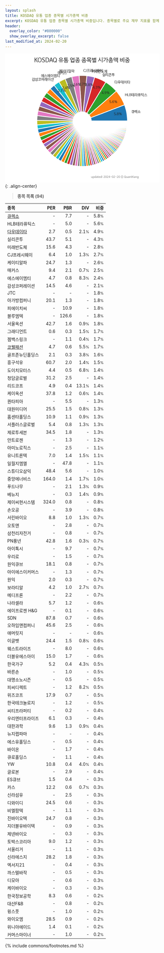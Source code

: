 ```yaml
---
layout: splash
title: KOSDAQ 유통 업종 종목별 시가총액 비중
excerpt: KOSDAQ 유통 업종 종목별 시가총액 비중입니다. 종목별로 주요 재무 지표를 함께 표시합니다.
header:
  overlay_color: "#800000"
  show_overlay_excerpt: false
last_modified_at: 2024-02-20
---
```



![KOSDAQ 유통 업종 종목별 시가총액 비중](/stats/sector/images/kosdaq_업종_유통_종목.png){: .align-center}


> **종목 목록 (94)**<a id="list"></a>

| **종목** | **PER** | **PBR** | **DIV** | **비중** |
| :------- | ------: | ------: | ------: | -------: |
| [큐렉소](/060280/) | - | 7.7 | - | 5.8<small>%</small> |
| HLB테라퓨틱스 | - | 5.0 | - | 5.6<small>%</small> |
| [다우데이타](/032190/) | 2.7 | 0.5 | 2.1<small>%</small> | 4.9<small>%</small> |
| 실리콘투 | 43.7 | 5.1 | - | 4.3<small>%</small> |
| 미래반도체 | 15.6 | 4.3 | - | 2.8<small>%</small> |
| CJ프레시웨이 | 6.4 | 1.0 | 1.3<small>%</small> | 2.7<small>%</small> |
| 케이티알파 | 24.7 | 1.3 | - | 2.6<small>%</small> |
| 매커스 | 9.4 | 2.1 | 0.7<small>%</small> | 2.5<small>%</small> |
| 에스에이엠티 | 4.7 | 0.8 | 8.3<small>%</small> | 2.4<small>%</small> |
| 감성코퍼레이션 | 14.5 | 4.6 | - | 2.1<small>%</small> |
| JTC | - | - | - | 1.8<small>%</small> |
| 아가방컴퍼니 | 20.1 | 1.3 | - | 1.8<small>%</small> |
| 피에이치씨 | - | 10.9 | - | 1.8<small>%</small> |
| 블루엠텍 | - | 126.6 | - | 1.8<small>%</small> |
| 서울옥션 | 42.7 | 1.6 | 0.9<small>%</small> | 1.8<small>%</small> |
| 그래디언트 | 0.6 | 0.3 | 1.5<small>%</small> | 1.7<small>%</small> |
| 젬백스링크 | - | 1.1 | 0.4<small>%</small> | 1.7<small>%</small> |
| [코웰패션](/033290/) | 4.7 | 0.6 | 5.5<small>%</small> | 1.7<small>%</small> |
| 골프존뉴딘홀딩스 | 2.1 | 0.3 | 3.8<small>%</small> | 1.6<small>%</small> |
| 흥구석유 | 60.7 | 2.0 | 1.4<small>%</small> | 1.5<small>%</small> |
| 도이치모터스 | 4.4 | 0.5 | 6.8<small>%</small> | 1.4<small>%</small> |
| 청담글로벌 | 31.2 | 2.5 | - | 1.4<small>%</small> |
| 리드코프 | 4.9 | 0.4 | 13.1<small>%</small> | 1.4<small>%</small> |
| 케이옥션 | 37.8 | 1.2 | 0.6<small>%</small> | 1.4<small>%</small> |
| 퀀타피아 | - | 5.5 | - | 1.3<small>%</small> |
| 대원미디어 | 25.5 | 1.5 | 0.8<small>%</small> | 1.3<small>%</small> |
| 홈센타홀딩스 | 10.9 | 1.1 | 0.9<small>%</small> | 1.3<small>%</small> |
| 서플러스글로벌 | 5.4 | 0.8 | 1.3<small>%</small> | 1.3<small>%</small> |
| 제로투세븐 | 34.5 | 1.8 | - | 1.3<small>%</small> |
| 안트로젠 | - | 1.3 | - | 1.2<small>%</small> |
| 아미노로직스 | - | 2.5 | - | 1.1<small>%</small> |
| 유니트론텍 | 7.0 | 1.4 | 1.5<small>%</small> | 1.1<small>%</small> |
| 일월지엠엘 | - | 47.8 | - | 1.1<small>%</small> |
| 스튜디오삼익 | 48.4 | 5.6 | - | 1.0<small>%</small> |
| 중앙에너비스 | 164.0 | 1.4 | 1.7<small>%</small> | 1.0<small>%</small> |
| 푸드나무 | - | 2.1 | 1.3<small>%</small> | 0.9<small>%</small> |
| 베뉴지 | - | 0.3 | 1.4<small>%</small> | 0.9<small>%</small> |
| 제이씨현시스템 | 324.0 | 0.8 | - | 0.8<small>%</small> |
| 손오공 | - | 3.9 | - | 0.8<small>%</small> |
| 서린바이오 | 8.8 | 1.0 | 1.3<small>%</small> | 0.7<small>%</small> |
| 오토앤 | - | 2.8 | - | 0.7<small>%</small> |
| 삼천리자전거 | - | 0.8 | - | 0.7<small>%</small> |
| PN풍년 | 42.8 | 1.6 | 0.3<small>%</small> | 0.7<small>%</small> |
| 아이톡시 | - | 9.7 | - | 0.7<small>%</small> |
| 우리로 | - | 1.5 | - | 0.7<small>%</small> |
| 원익큐브 | 18.1 | 0.8 | - | 0.7<small>%</small> |
| 아이에스이커머스 | - | 1.3 | - | 0.7<small>%</small> |
| 원익 | 2.0 | 0.3 | - | 0.7<small>%</small> |
| 보라티알 | 4.2 | 1.0 | 2.7<small>%</small> | 0.7<small>%</small> |
| 메디프론 | - | 2.2 | - | 0.7<small>%</small> |
| 나라셀라 | 5.7 | 1.2 | - | 0.6<small>%</small> |
| 에이프로젠 H&G | - | 0.1 | - | 0.6<small>%</small> |
| SDN | 87.8 | 0.7 | - | 0.6<small>%</small> |
| 오하임앤컴퍼니 | 45.6 | 2.5 | - | 0.6<small>%</small> |
| 애머릿지 | - | - | - | 0.6<small>%</small> |
| 이글벳 | 24.4 | 1.5 | 0.8<small>%</small> | 0.6<small>%</small> |
| 웨스트라이즈 | - | 8.0 | - | 0.6<small>%</small> |
| 더블유에스아이 | 15.0 | 1.7 | - | 0.6<small>%</small> |
| 한국가구 | 5.2 | 0.4 | 4.3<small>%</small> | 0.5<small>%</small> |
| 바른손 | - | 1.0 | - | 0.5<small>%</small> |
| 대명소노시즌 | - | 0.5 | - | 0.5<small>%</small> |
| 피씨디렉트 | - | 1.2 | 8.2<small>%</small> | 0.5<small>%</small> |
| 위즈코프 | 17.9 | 0.7 | - | 0.5<small>%</small> |
| 한국테크놀로지 | - | 1.2 | - | 0.5<small>%</small> |
| 씨티프라퍼티 | - | 0.2 | - | 0.4<small>%</small> |
| 우리엔터프라이즈 | 6.1 | 0.3 | - | 0.4<small>%</small> |
| 대한과학 | 9.6 | 1.3 | 0.9<small>%</small> | 0.4<small>%</small> |
| 뉴지랩파마 | - | - | - | 0.4<small>%</small> |
| 에스유홀딩스 | - | 0.5 | - | 0.4<small>%</small> |
| 바이온 | - | 1.7 | - | 0.4<small>%</small> |
| 큐로홀딩스 | - | 1.1 | - | 0.4<small>%</small> |
| YW | 10.8 | 0.4 | 4.0<small>%</small> | 0.4<small>%</small> |
| 글로본 | - | 2.9 | - | 0.4<small>%</small> |
| ES큐브 | 1.5 | 0.4 | - | 0.3<small>%</small> |
| 카스 | 12.2 | 0.6 | 0.7<small>%</small> | 0.3<small>%</small> |
| 신라섬유 | - | 2.5 | - | 0.3<small>%</small> |
| 디와이디 | 24.5 | 0.6 | - | 0.3<small>%</small> |
| 비엘팜텍 | - | 1.1 | - | 0.3<small>%</small> |
| 진바이오텍 | 24.7 | 0.8 | - | 0.3<small>%</small> |
| 지더블유바이텍 | - | 0.9 | - | 0.3<small>%</small> |
| 제넨바이오 | - | 0.3 | - | 0.3<small>%</small> |
| 토박스코리아 | 9.0 | 1.2 | - | 0.3<small>%</small> |
| 서울리거 | - | 1.1 | - | 0.3<small>%</small> |
| 신라에스지 | 28.2 | 1.8 | - | 0.3<small>%</small> |
| 엑서지21 | - | 0.4 | - | 0.3<small>%</small> |
| 까스텔바작 | - | 0.5 | - | 0.3<small>%</small> |
| 디모아 | - | 0.6 | - | 0.3<small>%</small> |
| 케이바이오 | - | 0.3 | - | 0.3<small>%</small> |
| 한국정보공학 | 8.3 | 0.6 | - | 0.2<small>%</small> |
| 대산F&B | - | 0.8 | - | 0.2<small>%</small> |
| 윙스풋 | - | 1.0 | - | 0.2<small>%</small> |
| 와이오엠 | 28.5 | 0.9 | - | 0.2<small>%</small> |
| 위니아에이드 | 1.4 | 0.1 | - | 0.2<small>%</small> |
| 커머스마이너 | - | 1.0 | - | 0.2<small>%</small> |

{% include commons/footnotes.md %}